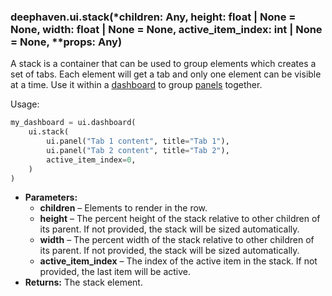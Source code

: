 ### deephaven.ui.stack(\*children: Any, height: float | None = None, width: float | None = None, active_item_index: int | None = None, \*\*props: Any)

A stack is a container that can be used to group elements which creates a set of tabs.
Each element will get a tab and only one element can be visible at a time.
Use it within a [dashboard](dashboard) to group [panels](panel) together.

Usage:

```python
my_dashboard = ui.dashboard(
    ui.stack(
        ui.panel("Tab 1 content", title="Tab 1"),
        ui.panel("Tab 2 content", title="Tab 2"),
        active_item_index=0,
    )
)
```

* **Parameters:**
  * **children** – Elements to render in the row.
  * **height** – The percent height of the stack relative to other children of its parent. If not provided, the stack will be sized automatically.
  * **width** – The percent width of the stack relative to other children of its parent. If not provided, the stack will be sized automatically.
  * **active_item_index** – The index of the active item in the stack. If not provided, the last item will be active.
* **Returns:**
  The stack element.
